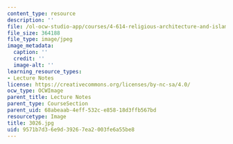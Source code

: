 ```yaml
---
content_type: resource
description: ''
file: /ol-ocw-studio-app/courses/4-614-religious-architecture-and-islamic-cultures-fall-2002/9571b7d36e9d39267ea2003fe6a55be8_3026.jpg
file_size: 364188
file_type: image/jpeg
image_metadata:
  caption: ''
  credit: ''
  image-alt: ''
learning_resource_types:
- Lecture Notes
license: https://creativecommons.org/licenses/by-nc-sa/4.0/
ocw_type: OCWImage
parent_title: Lecture Notes
parent_type: CourseSection
parent_uid: 68abeaab-4eff-532c-e858-18d3ffb567bd
resourcetype: Image
title: 3026.jpg
uid: 9571b7d3-6e9d-3926-7ea2-003fe6a55be8
---
```

